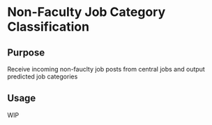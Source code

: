 # Non-Faculty Job Category Classification 

## Purpose

Receive incoming non-fauclty job posts from central jobs and output predicted job categories

## Usage

WIP


